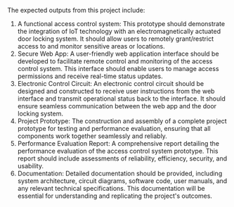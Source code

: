 The expected outputs from this project include:
1.	A functional access control system: This prototype should demonstrate the integration of IoT technology with an electromagnetically actuated door locking system. It should allow users to remotely grant/restrict access to and monitor sensitive areas or locations.
2.	Secure Web App: A user-friendly web application interface should be developed to facilitate remote control and monitoring of the access control system. This interface should enable users to manage access permissions and receive real-time status updates.
3.	Electronic Control Circuit: An electronic control circuit should be designed and constructed to receive user instructions from the web interface and transmit operational status back to the interface. It should ensure seamless communication between the web app and the door locking system.
4.	Project Prototype: The construction and assembly of a complete project prototype for testing and performance evaluation, ensuring that all components work together seamlessly and reliably.
5.	Performance Evaluation Report: A comprehensive report detailing the performance evaluation of the access control system prototype. This report should include assessments of reliability, efficiency, security, and usability.
6.	Documentation: Detailed documentation should be provided, including system architecture, circuit diagrams, software code, user manuals, and any relevant technical specifications. This documentation will be essential for understanding and replicating the project's outcomes.